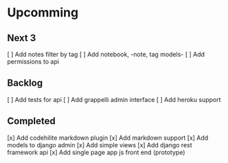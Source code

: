 Upcomming
=========


Next 3
------
[ ] Add notes filter by tag
[ ] Add notebook, -note, tag models-
[ ] Add permissions to api

Backlog
-------
[ ] Add tests for api
[ ] Add grappelli admin interface
[ ] Add heroku support

Completed
---------
[x] Add codehilite markdown plugin
[x] Add markdown support
[x] Add models to django admin
[x] Add simple views
[x] Add django rest framework api
[x] Add single page app js front end (prototype)

